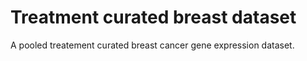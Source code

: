 # Treatment curated breast dataset
A pooled treatement curated breast cancer gene expression dataset.


